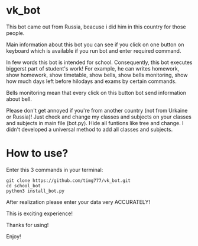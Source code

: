 # vk_bot

This bot came out from Russia, beacuse i did him in this country for those people.

Main information about this bot you can see if you click on one button on keyboard which is available if you run bot and enter required command.

In few words this bot is intended for school.
Consequently, this bot executes biggerst part of student's work!
For example, he can writes homework, show homework, show timetable, show bells, show bells monitoring, show how much days left before hilodays and exams by certain commands.

Bells monitoring mean that every click on this button bot send information about bell.

Please don't get annoyed if you're from another country (not from Urkaine or Russia)!
Just check and change my classes and subjects on your classes and subjects in main file (bot.py).
Hide all funtions like tree and change.
I didn't developed a universal method to add all classes and subjects.

# How to use?

Enter this 3 commands in your terminal:

	git clone https://github.com/timg777/vk_bot.git
	cd school_bot
	python3 install_bot.py

After realization please enter your data very ACCURATELY!

 This is exciting experience!
 
 Thanks for using!
 
 Enjoy!
